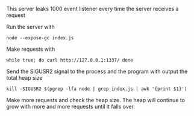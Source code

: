 This server leaks 1000 event listener every time the server receives a request

Run the server with

```
node --expose-gc index.js
```

Make requests with

```
while true; do curl http://127.0.0.1:1337/ done
```

Send the SIGUSR2 signal to the process and the program with output the total heap size

```
kill -SIGUSR2 $(pgrep -lfa node | grep index.js | awk '{print $1}')
```

Make more requests and check the heap size. The heap will continue to grow with more and more requests until it falls over.
